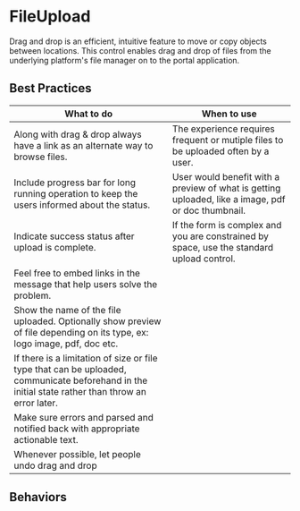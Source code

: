 ﻿# FileUpload
Drag and drop is an efficient, intuitive feature to move or copy objects between locations. This control enables drag and drop of files from the underlying platform's file manager on to the portal application. 

<a name="best-practices"></a>
## Best Practices

| What to do  | When to use |
|-------------|-------------|
| Along with drag & drop always have a link as an alternate way to browse files. | The experience requires frequent or mutiple files to be uploaded often by a user.|
| Include progress bar for long running operation to keep the users informed about the status.| User would benefit with a preview of what is getting uploaded, like a image, pdf or doc thumbnail.|
| Indicate success status after upload is complete.| If the form is complex and you are constrained by space, use the standard upload control.|
| Feel free to embed links in the message that help users solve the problem. 
| Show the name of the file uploaded. Optionally show preview of file depending on its type, ex: logo image, pdf, doc etc.
| If there is a limitation of size or file type that can be uploaded, communicate beforehand in the initial state rather than throw an error later.
| Make sure errors and parsed and notified back with appropriate actionable text.
| Whenever possible, let people undo drag and drop


<a name="behaviors"></a>
## Behaviors




